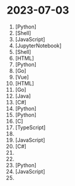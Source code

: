 # 2023-07-03

1. [](https://github.comundefined "Book_4_《矩阵力量》 | 鸢尾花书：从加减乘除到机器学习；上架！") [Python]
2. [](https://github.comundefined "WARP one-click script. Add an IPv4, IPv6 or dual-stack CloudFlare WARP network interface and Socks5 proxy for VPS. 一键脚本") [Shell]
3. [](https://github.comundefined "Running V2ray inside edge/serverless runtime") [JavaScript]
4. [](https://github.comundefined "Book_5_《统计至简》 | 鸢尾花书：从加减乘除到机器学习；完册，最后打磨。纠错多的同学，有赠书感谢！") [JupyterNotebook]
5. [](https://github.comundefined "Linux 端使用 Clash 作为代理工具") [Shell]
6. [](https://github.comundefined "✯ 一个国内可直连的直播源分享项目 ✯ 🔕 永久免费 直连访问 完整开源 不含广告 完善的台标 直播源支持IPv4/IPv6双栈访问 🔕") [HTML]
7. [](https://github.comundefined "《动手学深度学习》：面向中文读者、能运行、可讨论。中英文版被60多个国家的400多所大学用于教学。") [Python]
8. [](https://github.comundefined "🌩「自选优选 IP」测试 Cloudflare CDN 延迟和速度，获取最快 IP ！当然也支持其他 CDN / 网站 IP ~") [Go]
9. [](https://github.comundefined "🚀一款简洁高效的VuePress知识管理&博客(blog)主题") [Vue]
10. [](https://github.comundefined "2023中国翻墙软件VPN推荐以及科学上网避坑，稳定好用。对比SSR机场、蓝灯、V2ray、老王VPN、VPS搭建梯子等科学上网与翻墙软件，中国最新科学上网翻墙梯子VPN下载推荐，访问Chatgpt。") [HTML]
11. [](https://github.comundefined "Cloud Exploitation Framework 云环境利用框架，方便安全人员在获得 AK 的后续工作") [Go]
12. [](https://github.comundefined "一份通俗易懂、风趣幽默的Java学习指南，内容涵盖Java基础、Java并发编程、Java虚拟机、Java企业级开发、Java面试等核心知识点。学Java，就认准二哥的Java进阶之路😄") [Java]
13. [](https://github.comundefined "JinYongLegend-like RPG Game Framework with full Modding support") [C#]
14. [](https://github.comundefined "🎨实习备案（职校家园）自动打卡，支持多用户、自定义位置与时间、微信消息推送。") [Python]
15. [](https://github.comundefined "Max搶票機器人(maxbot) help you quickly buy your tickets") [Python]
16. [](https://github.comundefined "Lean's LEDE source") [C]
17. [](https://github.comundefined "支持 Python3、JavaScript、Shell、Typescript 的定时任务管理平台（Timed task management platform supporting Python3, JavaScript, Shell, Typescript）") [TypeScript]
18. [](https://github.comundefined "TVbox开源版（空壳-自行配置）") 
19. [](https://github.comundefined "前端面试每日 3+1，以面试题来驱动学习，提倡每日学习与思考，每天进步一点！每天早上5点纯手工发布面试题（死磕自己，愉悦大家），6000+道前端面试题全面覆盖，HTML/CSS/JavaScript/Vue/React/Nodejs/TypeScript/ECMAScritpt/Webpack/Jquery/小程序/软技能……") [JavaScript]
20. [](https://github.comundefined "一键自动化 下载、安装、激活 Office 的利器。") [C#]
21. [](https://github.comundefined "机场推荐与机场评测ssr/v2ray2023") 
22. [](https://github.comundefined "《利用Python进行数据分析·第2版》") 
23. [](https://github.comundefined "Galgame翻译工具，支持剪贴板、OCR、HOOK，支持40余种翻译引擎。Galgame translate tool , support clipboard / OCR/ HOOK, support 40+ translate engines.") [Python]
24. [](https://github.comundefined "云崽qq机器人的chatgpt插件") [JavaScript]
25. [](https://github.comundefined "") 

